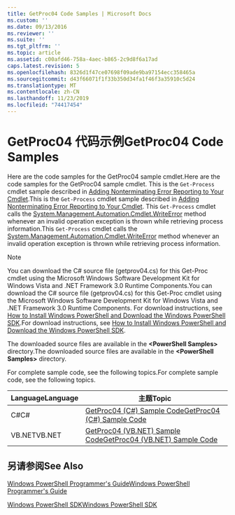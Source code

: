 ```yaml
---
title: GetProc04 Code Samples | Microsoft Docs
ms.custom: ''
ms.date: 09/13/2016
ms.reviewer: ''
ms.suite: ''
ms.tgt_pltfrm: ''
ms.topic: article
ms.assetid: c00afd46-758a-4aec-b865-2c9d8f6a17ad
caps.latest.revision: 5
ms.openlocfilehash: 8326d1f47ce07698f09ade9ba97154ecc358465a
ms.sourcegitcommit: d43f66071f1f33b350d34fa1f46f3a35910c5d24
ms.translationtype: MT
ms.contentlocale: zh-CN
ms.lasthandoff: 11/23/2019
ms.locfileid: "74417454"
---
```

# <a name="getproc04-code-samples"></a><span data-ttu-id="2fec2-102">GetProc04 代码示例</span><span class="sxs-lookup"><span data-stu-id="2fec2-102">GetProc04 Code Samples</span></span>

<span data-ttu-id="2fec2-103">Here are the code samples for the GetProc04 sample cmdlet.</span><span class="sxs-lookup"><span data-stu-id="2fec2-103">Here are the code samples for the GetProc04 sample cmdlet.</span></span> <span data-ttu-id="2fec2-104">This is the `Get-Process` cmdlet sample described in [Adding Nonterminating Error Reporting to Your Cmdlet](../cmdlet/adding-non-terminating-error-reporting-to-your-cmdlet.md).</span><span class="sxs-lookup"><span data-stu-id="2fec2-104">This is the `Get-Process` cmdlet sample described in [Adding Nonterminating Error Reporting to Your Cmdlet](../cmdlet/adding-non-terminating-error-reporting-to-your-cmdlet.md).</span></span> <span data-ttu-id="2fec2-105">This `Get-Process` cmdlet calls the [System.Management.Automation.Cmdlet.WriteError](/dotnet/api/System.Management.Automation.Cmdlet.WriteError) method whenever an invalid operation exception is thrown while retrieving process information.</span><span class="sxs-lookup"><span data-stu-id="2fec2-105">This `Get-Process` cmdlet calls the [System.Management.Automation.Cmdlet.WriteError](/dotnet/api/System.Management.Automation.Cmdlet.WriteError) method whenever an invalid operation exception is thrown while retrieving process information.</span></span>

> [!NOTE]
> <span data-ttu-id="2fec2-106">You can download the C# source file (getprov04.cs) for this Get-Proc cmdlet using the Microsoft Windows Software Development Kit for Windows Vista and .NET Framework 3.0 Runtime Components.</span><span class="sxs-lookup"><span data-stu-id="2fec2-106">You can download the C# source file (getprov04.cs) for this Get-Proc cmdlet using the Microsoft Windows Software Development Kit for Windows Vista and .NET Framework 3.0 Runtime Components.</span></span> <span data-ttu-id="2fec2-107">For download instructions, see [How to Install Windows PowerShell and Download the Windows PowerShell SDK](/powershell/scripting/developer/installing-the-windows-powershell-sdk).</span><span class="sxs-lookup"><span data-stu-id="2fec2-107">For download instructions, see [How to Install Windows PowerShell and Download the Windows PowerShell SDK](/powershell/scripting/developer/installing-the-windows-powershell-sdk).</span></span>
>
> <span data-ttu-id="2fec2-108">The downloaded source files are available in the **\<PowerShell Samples>** directory.</span><span class="sxs-lookup"><span data-stu-id="2fec2-108">The downloaded source files are available in the **\<PowerShell Samples>** directory.</span></span>

<span data-ttu-id="2fec2-109">For complete sample code, see the following topics.</span><span class="sxs-lookup"><span data-stu-id="2fec2-109">For complete sample code, see the following topics.</span></span>

|<span data-ttu-id="2fec2-110">Language</span><span class="sxs-lookup"><span data-stu-id="2fec2-110">Language</span></span>|<span data-ttu-id="2fec2-111">主题</span><span class="sxs-lookup"><span data-stu-id="2fec2-111">Topic</span></span>|
|--------------|-----------|
|<span data-ttu-id="2fec2-112">C#</span><span class="sxs-lookup"><span data-stu-id="2fec2-112">C#</span></span>|[<span data-ttu-id="2fec2-113">GetProc04 (C#) Sample Code</span><span class="sxs-lookup"><span data-stu-id="2fec2-113">GetProc04 (C#) Sample Code</span></span>](./getproc04-csharp-sample-code.md)|
|<span data-ttu-id="2fec2-114">VB.NET</span><span class="sxs-lookup"><span data-stu-id="2fec2-114">VB.NET</span></span>|[<span data-ttu-id="2fec2-115">GetProc04 (VB.NET) Sample Code</span><span class="sxs-lookup"><span data-stu-id="2fec2-115">GetProc04 (VB.NET) Sample Code</span></span>](./getproc04-vb-net-sample-code.md)|

## <a name="see-also"></a><span data-ttu-id="2fec2-116">另请参阅</span><span class="sxs-lookup"><span data-stu-id="2fec2-116">See Also</span></span>

[<span data-ttu-id="2fec2-117">Windows PowerShell Programmer's Guide</span><span class="sxs-lookup"><span data-stu-id="2fec2-117">Windows PowerShell Programmer's Guide</span></span>](./windows-powershell-programmer-s-guide.md)

[<span data-ttu-id="2fec2-118">Windows PowerShell SDK</span><span class="sxs-lookup"><span data-stu-id="2fec2-118">Windows PowerShell SDK</span></span>](../windows-powershell-reference.md)
